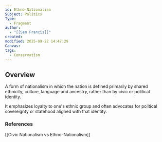 ```yaml
---
id: Ethno-Nationalism
Subject: Politics
Type:
  - Fragment
author:
  - "[[Sam Francis]]"
created:
modified: 2025-09-22 14:47:29
Canvas:
tags:
  - Conservatism
---
```


## Overview
A form of nationalism in which the nation is defined primarily by shared ethnicity, culture, language and ancestry, rather than by civic or political identity. 

It emphasizes loyalty to one's ethnic group and often advocates for political sovereignty or statehood aligned with that identity.

### References
[[Civic Nationalism vs Ethno-Nationalism]]
